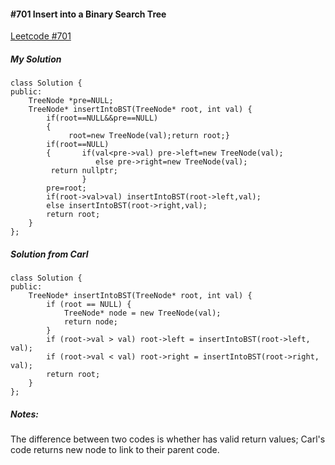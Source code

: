 #### #701 Insert into a Binary Search Tree
[Leetcode #701](https://leetcode.com/problems/insert-into-a-binary-search-tree/)  

##### My Solution
```
class Solution {
public:
    TreeNode *pre=NULL;
    TreeNode* insertIntoBST(TreeNode* root, int val) {
        if(root==NULL&&pre==NULL)  
        {
             root=new TreeNode(val);return root;}
        if(root==NULL)
        {       if(val<pre->val) pre->left=new TreeNode(val);
                   else pre->right=new TreeNode(val);
         return nullptr;
                }
        pre=root;
        if(root->val>val) insertIntoBST(root->left,val);
        else insertIntoBST(root->right,val);
        return root;
    }
};
```

##### Solution from Carl
```
class Solution {
public:
    TreeNode* insertIntoBST(TreeNode* root, int val) {
        if (root == NULL) {
            TreeNode* node = new TreeNode(val);
            return node;
        }
        if (root->val > val) root->left = insertIntoBST(root->left, val);
        if (root->val < val) root->right = insertIntoBST(root->right, val);
        return root;
    }
};
```
##### Notes:
The difference between two codes is whether has valid return values; Carl's code returns new node to link to their parent code.  


